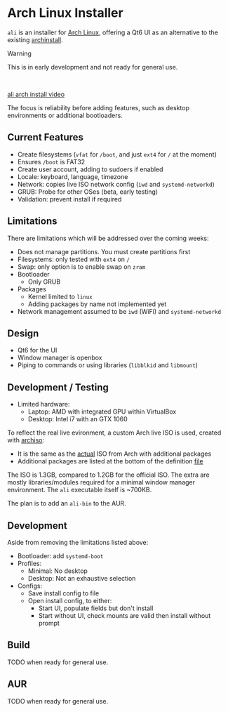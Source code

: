 # Arch Linux Installer
`ali` is an installer for [Arch Linux](https://archlinux.org/), offering a Qt6 UI as an alternative to the existing [archinstall](https://wiki.archlinux.org/title/Archinstall).

> [!WARNING]
> This is in early development and not ready for general use.

<br/>

[ali arch install video](https://github.com/user-attachments/assets/d4bdbd10-80d9-49b7-873f-8b0cd51b9626)

The focus is reliability before adding features, such as desktop environments or additional bootloaders. 

## Current Features
- Create filesystems (`vfat` for `/boot`, and just `ext4` for `/` at the moment)
- Ensures `/boot` is FAT32
- Create user account, adding to sudoers if enabled
- Locale: keyboard, language, timezone
- Network: copies live ISO network config (`iwd` and `systemd-networkd`)
- GRUB: Probe for other OSes (beta, early testing)
- Validation: prevent install if required


## Limitations
There are limitations which will be addressed over the coming weeks:

- Does not manage partitions. You must create partitions first
- Filesystems: only tested with `ext4` on `/`
- Swap: only option is to enable swap on `zram`
- Bootloader
  - Only GRUB
- Packages
  - Kernel limited to `linux`
  - Adding packages by name not implemented yet
- Network management assumed to be `iwd` (WiFi) and `systemd-networkd`


## Design
- Qt6 for the UI
- Window manager is openbox
- Piping to commands or using libraries (`libblkid` and `libmount`)


## Development / Testing
- Limited hardware:
  - Laptop: AMD with integrated GPU within VirtualBox
  - Desktop: Intel i7 with an GTX 1060

To reflect the real live evironment, a custom Arch live ISO is used, created with [archiso](https://wiki.archlinux.org/title/Archiso):
- It is the same as the [actual](https://wiki.archlinux.org/title/Archiso#Prepare_a_custom_profile) ISO from Arch with additional packages
- Additional packages are listed at the bottom of the definition [file](https://github.com/ccooper1982/ali/blob/main/archiso/default/packages.x86_64)

The ISO is 1.3GB, compared to 1.2GB for the official ISO. The extra are mostly libraries/modules required for a minimal
window manager environment. The `ali` executable itself is ~700KB.

The plan is to add an `ali-bin` to the AUR.


## Development
Aside from removing the limitations listed above:

- Bootloader: add `systemd-boot`
- Profiles:
  - Minimal: No desktop
  - Desktop: Not an exhaustive selection
- Configs:
  - Save install config to file
  - Open install config, to either:
    - Start UI, populate fields but don't install
    - Start without UI, check mounts are valid then install without prompt
  
  
## Build
TODO when ready for general use.

## AUR
TODO when ready for general use.
